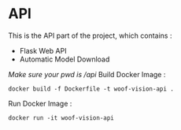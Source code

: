 # API
This is the API part of the project, which contains :
 - Flask Web API
 - Automatic Model Download

*Make sure your pwd is /api*
Build Docker Image :
```
docker build -f Dockerfile -t woof-vision-api .
```

Run Docker Image :
```
docker run -it woof-vision-api
```